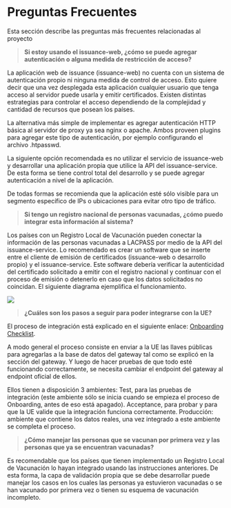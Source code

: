 # Preguntas Frecuentes

Esta sección describe las preguntas más frecuentes relacionadas al proyecto

> **Si estoy usando el issuance-web, ¿cómo se puede agregar autenticación o alguna medida de restricción de acceso?**

La aplicación web de issuance (issuance-web) no cuenta con un sistema de autenticación propio ni ninguna medida de control de acceso. Esto quiere decir que una vez desplegada esta aplicación cualquier usuario que tenga acceso al servidor puede usarla y emitir certificados. Existen distintas estrategias para controlar el acceso dependiendo de la complejidad y cantidad de recursos que posean los países.

La alternativa más simple de implementar es agregar autenticación HTTP básica al servidor de proxy ya sea nginx o apache. Ambos proveen plugins para agregar este tipo de autenticación, por ejemplo configurando el archivo .htpasswd.

La siguiente opción recomendada es no utilizar el servicio de issuance-web y desarrollar una aplicación propia que utilice la API del issuance-service. De esta forma se tiene control total del desarrollo y se puede agregar autenticación a nivel de la aplicación.

De todas formas se recomienda que la aplicación esté sólo visible para un segmento específico de IPs o ubicaciones para evitar otro tipo de tráfico.

> **Si tengo un registro nacional de personas vacunadas, ¿cómo puedo integrar esta información al sistema?**

Los países con un Registro Local de Vacunación pueden conectar la información de las personas vacunadas a LACPASS por medio de la API del issuance-service. Lo recomendado es crear un software que se inserte entre el cliente de emisión de certificados (issuance-web o desarrollo propio) y el issuance-service. Este software debería verificar la autenticidad del certificado solicitado a emitir con el registro nacional y continuar con el proceso de emisión o detenerlo en caso que los datos solicitados no coincidan. El siguiente diagrama ejemplifica el funcionamiento.

![](https://lh3.googleusercontent.com/4puvQ_9GqMW2rcH0WoXxPlE2OT9SNK8n7TFpRK8_Ajb013zURETUV8hvvQYrw6hjEcnTtM6UpRgm6PQZY1IMvOsXSyRufCl-KP_6lnyNex2F44yEk-bDzsxM_CYa_kuGcpC2oepq)

> **¿Cuáles son los pasos a seguir para poder integrarse con la UE?**

El proceso de integración está explicado en el siguiente enlace: [Onboarding Checklist](https://github.com/eu-digital-green-certificates/dgc-participating-countries/blob/main/gateway/OnboardingChecklist.md).

A modo general el proceso consiste en enviar a la UE las llaves públicas para agregarlas a la base de datos del gateway tal como se explicó en la sección del gateway. Y luego de hacer pruebas de que todo esté funcionando correctamente, se necesita cambiar el endpoint del gateway al endpoint oficial de ellos.

Ellos tienen a disposición 3 ambientes: Test, para las pruebas de integración (este ambiente sólo se inicia cuando se empieza el proceso de Onboarding, antes de eso está apagado). Acceptance, para probar y para que la UE valide que la integración funciona correctamente. Producción: ambiente que contiene los datos reales, una vez integrado a este ambiente se completa el proceso.

> **¿Cómo manejar las personas que se vacunan por primera vez y las personas que ya se encuentran vacunadas?**

Es recomendable que los países que tienen implementado un Registro Local de Vacunación lo hayan integrado usando las instrucciones anteriores. De esta forma, la capa de validación propia que se debe desarrollar puede manejar los casos en los cuales las personas ya estuvieron vacunadas o se han vacunado por primera vez o tienen su esquema de vacunación incompleto.